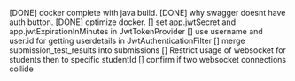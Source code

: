 [DONE] docker complete with java build.
[DONE] why swagger doesnt have auth button.
[DONE] optimize docker. 
[] set app.jwtSecret and app.jwtExpirationInMinutes in JwtTokenProvider
[] use username and user.id for getting userdetails in JwtAuthenticationFilter
[] merge submission_test_results into submissions
[] Restrict usage of websocket for students then to specific studentId
[] confirm if two websocket connections collide
